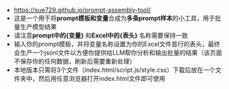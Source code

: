 - https://sue729.github.io/prompt-assembly-tool/
- 这是一个用于将**prompt模板和变量**合成为**多条prompt样本**的小工具，用于批量生产模型结果
- 请注意**prompt中的{变量}** 和**Excel中的{表头}** 名称需要保持一致
- 输入你的prompt模板，并将变量名称设置为你的Excel文件首行的表头，最终会生产一个jsonl文件以方便你提供给LLM帮你分析和输出批量的结果（该页面不保存你的任何数据，刷新后需要重新处理）
- 本地版本只需将3个文件（index.html/script.js/style.css）下载后放在一个文件夹中，然后用任意浏览器打开index.html文件即可使用
